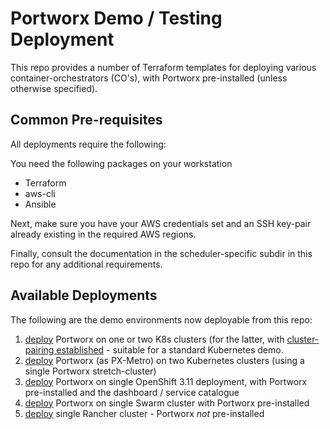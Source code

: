 # Portworx Demo / Testing Deployment

This repo provides a number of Terraform templates for deploying various container-orchestrators (CO's), with Portworx pre-installed (unless otherwise specified).

## Common Pre-requisites

All deployments require the following:

You need the following packages on your workstation

- Terraform
- aws-cli
- Ansible

Next, make sure you have your AWS credentials set and an SSH key-pair already existing in the required AWS regions.

Finally, consult the documentation in the scheduler-specific subdir in this repo for any additional requirements.

## Available Deployments

The following are the demo environments now deployable from this repo:

1. [deploy](./kubernetes/) Portworx on one or two K8s clusters (for the latter, with [cluster-pairing established](https://docs.portworx.com/portworx-install-with-kubernetes/migration/kubemotion/#generate-and-apply-a-clusterpair-spec) - suitable for a standard Kubernetes demo.
2. [deploy](./kubernetes/px-metro/) Portworx (as PX-Metro) on two Kubernetes clusters (using a single Portworx stretch-cluster)
3. [deploy](./openshift/) Portworx on single OpenShift 3.11 deployment, with Portworx pre-installed and the dashboard / service catalogue
4. [deploy](./swarm/) Portworx on single Swarm cluster with Portworx pre-installed
5. [deploy](./rancher/) single Rancher cluster - Portworx _not_ pre-installed
